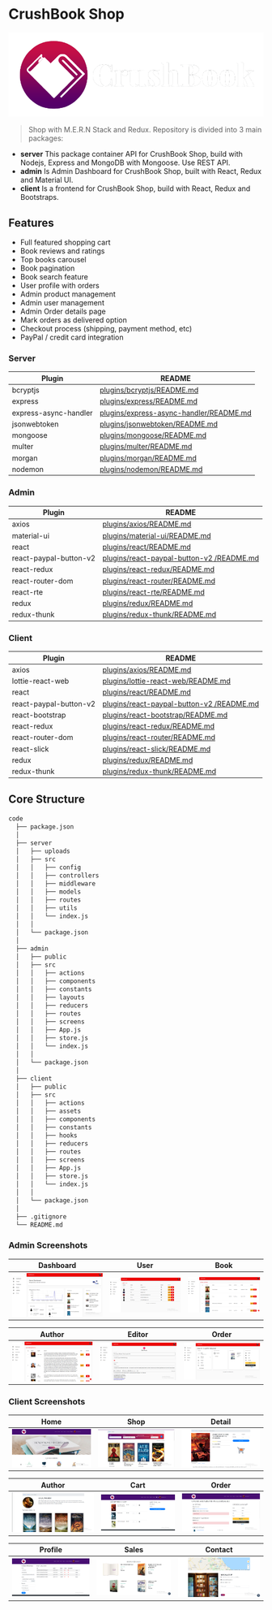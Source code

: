 # CrushBook Shop
![CrushBook](https://github.com/Ren0503/crushbook-js-ecommerce/blob/master/client/src/assets/images/header.png)
> Shop with M.E.R.N Stack and Redux. Repository is divided into 3 main packages: 
- **server** This package container API for CrushBook Shop, build with Nodejs, Express and MongoDB with Mongoose. Use REST API.
- **admin** Is Admin Dashboard for CrushBook Shop, built with React, Redux and Material UI.
- **client** Is a frontend for CrushBook Shop, build with React, Redux and Bootstraps.

## Features

- Full featured shopping cart
- Book reviews and ratings
- Top books carousel
- Book pagination
- Book search feature
- User profile with orders
- Admin product management
- Admin user management
- Admin Order details page
- Mark orders as delivered option
- Checkout process (shipping, payment method, etc)
- PayPal / credit card integration

### Server

| Plugin | README |
| ------ | ------ |
| bcryptjs | [plugins/bcryptjs/README.md](https://github.com/dcodeIO/bcrypt.js/blob/master/README.md) |
| express | [plugins/express/README.md](https://github.com/expressjs/express/blob/master/Readme.md) |
| express-async-handler | [plugins/express-async-handler/README.md](https://github.com/abazhenov/express-async-handler/blob/master/README.md) |
| jsonwebtoken | [plugins/jsonwebtoken/README.md](https://github.com/auth0/node-jsonwebtoken/blob/master/README.md) |
| mongoose | [plugins/mongoose/README.md](https://github.com/Automattic/mongoose/blob/master/README.md) |
| multer | [plugins/multer/README.md](https://github.com/expressjs/multer/blob/master/README.md)|
| morgan | [plugins/morgan/README.md](https://github.com/expressjs/morgan/blob/master/README.md) |
| nodemon | [plugins/nodemon/README.md](https://github.com/remy/nodemon/blob/master/README.md) |

### Admin

| Plugin | README |
| ------ | ------ |
| axios | [plugins/axios/README.md](https://github.com/axios/axios/blob/master/README.md) |
| material-ui | [plugins/material-ui/README.md](https://github.com/mui-org/material-ui/blob/next/README.md) |
| react | [plugins/react/README.md](https://github.com/facebook/react/blob/master/README.md) |
| react-paypal-button-v2 | [plugins/react-paypal-button-v2 /README.md](https://github.com/luehang/react-paypal-button-v2/blob/master/README.md) |
| react-redux | [plugins/react-redux/README.md](https://github.com/reduxjs/react-redux) |
| react-router-dom | [plugins/react-router/README.md](https://github.com/ReactTraining/react-router/blob/master/README.md) |
| react-rte | [plugins/react-rte/README.md](https://github.com/sstur/react-rte/blob/master/README.md) |
| redux | [plugins/redux/README.md](https://github.com/reduxjs/redux)|
| redux-thunk | [plugins/redux-thunk/README.md](https://github.com/reduxjs/redux-thunk/blob/master/README.md) |

### Client

| Plugin | README |
| ------ | ------ |
| axios | [plugins/axios/README.md](https://github.com/axios/axios/blob/master/README.md) |
| lottie-react-web | [plugins/lottie-react-web/README.md](https://github.com/felippenardi/lottie-react-web/blob/master/README.md) |
| react | [plugins/react/README.md](https://github.com/facebook/react/blob/master/README.md) |
| react-paypal-button-v2 | [plugins/react-paypal-button-v2 /README.md](https://github.com/luehang/react-paypal-button-v2/blob/master/README.md) |
| react-bootstrap | [plugins/react-bootstrap/README.md](https://github.com/react-bootstrap/react-bootstrap/blob/master/README.md) |
| react-redux | [plugins/react-redux/README.md](https://github.com/reduxjs/react-redux) |
| react-router-dom | [plugins/react-router/README.md](https://github.com/ReactTraining/react-router/blob/master/README.md) |
| react-slick | [plugins/react-slick/README.md](https://github.com/akiran/react-slick) |
| redux | [plugins/redux/README.md](https://github.com/reduxjs/redux)|
| redux-thunk | [plugins/redux-thunk/README.md](https://github.com/reduxjs/redux-thunk/blob/master/README.md) |

## Core Structure
    code
      ├── package.json
      │
      ├── server
      │   ├── uploads
      │   ├── src
      │   │   ├── config
      │   │   ├── controllers
      │   │   ├── middleware
      │   │   ├── models
      │   │   ├── routes
      │   │   ├── utils
      │   │   └── index.js
      │   │
      │   └── package.json
      │
      ├── admin
      │   ├── public
      │   ├── src
      │   │   ├── actions
      │   │   ├── components
      │   │   ├── constants
      │   │   ├── layouts
      │   │   ├── reducers
      │   │   ├── routes
      │   │   ├── screens
      │   │   ├── App.js
      │   │   ├── store.js
      │   │   └── index.js
      │   │
      │   └── package.json
      │
      ├── client
      │   ├── public
      │   ├── src
      │   │   ├── actions
      │   │   ├── assets
      │   │   ├── components
      │   │   ├── constants
      │   │   ├── hooks
      │   │   ├── reducers
      │   │   ├── routes
      │   │   ├── screens
      │   │   ├── App.js
      │   │   ├── store.js
      │   │   └── index.js
      │   │
      │   └── package.json
      │
      ├── .gitignore
      └── README.md

### Admin Screenshots
|                                        Dashboard                                        |                                        User                                        |                                        Book                                        |
| :--------------------------------------------------------------------------------: | :------------------------------------------------------------------------------------: | :-----------------------------------------------------------------------------------: |
| ![](https://github.com/Ren0503/crushbook-js-ecommerce/blob/master/client/src/assets/images/screenshots/dashboard.png) | ![](https://github.com/Ren0503/crushbook-js-ecommerce/blob/master/client/src/assets/images/screenshots/userlist.png) | ![](https://github.com/Ren0503/crushbook-js-ecommerce/blob/master/client/src/assets/images/screenshots/booklist.png) |

|                                        Author                                        |                                        Editor                                        |                                        Order                                        |
| :--------------------------------------------------------------------------------: | :------------------------------------------------------------------------------------: | :-----------------------------------------------------------------------------------: |
| ![](https://github.com/Ren0503/crushbook-js-ecommerce/blob/master/client/src/assets/images/screenshots/authorlist.png) | ![](https://github.com/Ren0503/crushbook-js-ecommerce/blob/master/client/src/assets/images/screenshots/editor.png) | ![](https://github.com/Ren0503/crushbook-js-ecommerce/blob/master/client/src/assets/images/screenshots/ordermanage.png) |

### Client Screenshots
|                                        Home                                        |                                        Shop                                        |                                        Detail                                        |
| :--------------------------------------------------------------------------------: | :------------------------------------------------------------------------------------: | :-----------------------------------------------------------------------------------: |
| ![](https://github.com/Ren0503/crushbook-js-ecommerce/blob/master/client/src/assets/images/screenshots/home.png) | ![](https://github.com/Ren0503/crushbook-js-ecommerce/blob/master/client/src/assets/images/screenshots/book.png) | ![](https://github.com/Ren0503/crushbook-js-ecommerce/blob/master/client/src/assets/images/screenshots/detail.png) |

|                                        Author                                        |                                        Cart                                        |                                        Order                                        |
| :--------------------------------------------------------------------------------: | :------------------------------------------------------------------------------------: | :-----------------------------------------------------------------------------------: |
| ![](https://github.com/Ren0503/crushbook-js-ecommerce/blob/master/client/src/assets/images/screenshots/author.png) | ![](https://github.com/Ren0503/crushbook-js-ecommerce/blob/master/client/src/assets/images/screenshots/cart.png) | ![](https://github.com/Ren0503/crushbook-js-ecommerce/blob/master/client/src/assets/images/screenshots/order.png) |

|                                        Profile                                        |                                        Sales                                        |                                        Contact                                        |
| :--------------------------------------------------------------------------------: | :------------------------------------------------------------------------------------: | :-----------------------------------------------------------------------------------: |
| ![](https://github.com/Ren0503/crushbook-js-ecommerce/blob/master/client/src/assets/images/screenshots/profile.png) | ![](https://github.com/Ren0503/crushbook-js-ecommerce/blob/master/client/src/assets/images/screenshots/sales.png) | ![](https://github.com/Ren0503/crushbook-js-ecommerce/blob/master/client/src/assets/images/screenshots/contact.png) |